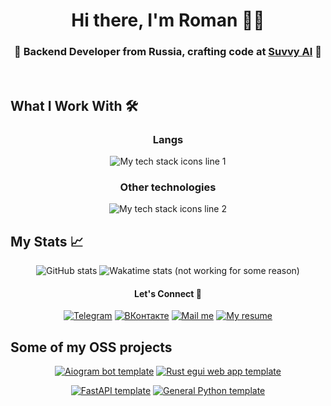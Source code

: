 <h1 align="center">Hi there, I'm Roman 👨‍💻</h1>

<h3 align="center">🔧 Backend Developer from Russia, crafting code at <a href="https://suvvy.ai">Suvvy AI</a> 🚀</h3>

<br>

## What I Work With 🛠️
<div align="center">
  <h3>Langs</h3>
  <img src="https://skillicons.dev/icons?i=python,rust,js,java,cs" alt="My tech stack icons line 1">
  <h3>Other technologies</h3>
  <img src="https://skillicons.dev/icons?i=regex,bash,unity,fastapi,linux,md,git,mongodb,docker" alt="My tech stack icons line 2">
</div>


## My Stats 📈
<p align="center">
  <img src="https://github-readme-stats.vercel.app/api?username=barabum0&theme=onedark&show_icons=true&hide_rank=true&count_private=true&hide_border=true&line_height=24&bg_color=0d1117&card_width=200px"
       alt="GitHub stats">
  <img src="https://github-readme-stats.vercel.app/api/wakatime?username=barabum0&theme=onedark&hide_border=true&line_height=24&bg_color=0d1117&langs_count=10&layout=compact&custom_title=Wakatime%20stats%20(not%20working%20for%20some%20reason)"
       alt="Wakatime stats (not working for some reason)">
</p>

<h4 align="center"> Let's Connect 🤝</h4>
<p align="center">
  <a href="https://t.me/barabumbum"><img src="https://img.shields.io/badge/Telegram-white?style=for-the-badge&logo=telegram" alt="Telegram"></a>
  <a href="https://vk.com/barabumbam"><img src="https://img.shields.io/badge/%D0%92%D0%9A%D0%BE%D0%BD%D1%82%D0%B0%D0%BA%D1%82%D0%B5-blue?style=for-the-badge&logo=vk" alt="ВКонтакте"></a>
  <a href="mailto:barabum@duck.com"><img src="https://img.shields.io/badge/Mail%20me-red?style=for-the-badge&logo=mail.ru" alt="Mail me"></a>
  <a href="https://resume.sushka.dev"><img src="https://img.shields.io/badge/My%20resume-black?style=for-the-badge&logo=readme" alt="My resume"></a>
</p>

## Some of my OSS projects
<p align="center">
  <a href="https://github.com/barabum0/aiogram-template"><img src="https://github-readme-stats.vercel.app/api/pin/?username=barabum0&amp;repo=aiogram-template&amp;theme=github_dark&amp;description_lines_count=3" alt="Aiogram bot template"></a> <a href="https://github.com/barabum0/egui-web-template"><img src="https://github-readme-stats.vercel.app/api/pin/?username=barabum0&amp;repo=egui-web-template&amp;theme=github_dark&amp;description_lines_count=3" alt="Rust egui web app template"></a>
</p>
<p align="center">
  <a href="https://github.com/barabum0/fastapi-template"><img src="https://github-readme-stats.vercel.app/api/pin/?username=barabum0&amp;repo=fastapi-template&amp;theme=github_dark&amp;description_lines_count=3" alt="FastAPI template"></a> <a href="https://github.com/barabum0/python-template-uv"><img src="https://github-readme-stats.vercel.app/api/pin/?username=barabum0&amp;repo=python-template-uv&amp;theme=github_dark&amp;description_lines_count=3" alt="General Python template"></a>
</p>

